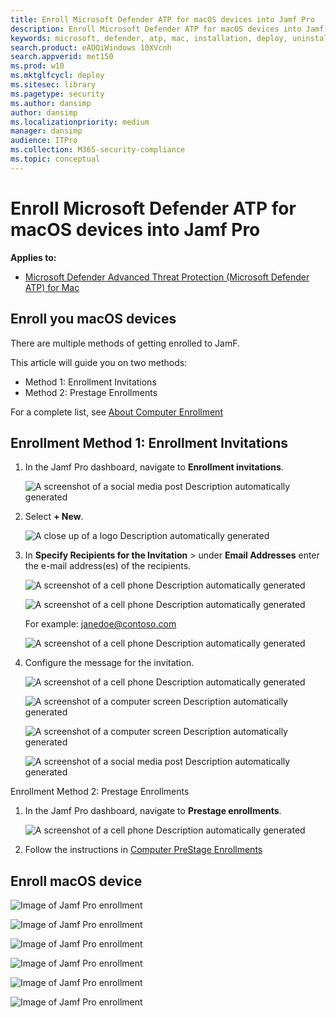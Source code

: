 ```yaml
---
title: Enroll Microsoft Defender ATP for macOS devices into Jamf Pro 
description: Enroll Microsoft Defender ATP for macOS devices into Jamf Pro 
keywords: microsoft, defender, atp, mac, installation, deploy, uninstallation, intune, jamfpro, macos, catalina, mojave, high sierra
search.product: eADQiWindows 10XVcnh
search.appverid: met150
ms.prod: w10
ms.mktglfcycl: deploy
ms.sitesec: library
ms.pagetype: security
ms.author: dansimp
author: dansimp
ms.localizationpriority: medium
manager: dansimp
audience: ITPro
ms.collection: M365-security-compliance 
ms.topic: conceptual
---
```


# Enroll Microsoft Defender ATP for macOS devices into Jamf Pro 

**Applies to:**

- [Microsoft Defender Advanced Threat Protection (Microsoft Defender ATP) for Mac](microsoft-defender-atp-mac.md)

## Enroll you macOS devices

There are multiple methods of getting enrolled to JamF.

This article will guide you on two methods:

- Method 1:  Enrollment Invitations
- Method 2:  Prestage Enrollments

For a complete list, see [About Computer Enrollment](https://docs.jamf.com/9.9/casper-suite/administrator-guide/About_Computer_Enrollment.html)


## Enrollment Method 1: Enrollment Invitations

1. In the Jamf Pro dashboard, navigate to **Enrollment invitations**.

    ![A screenshot of a social media post Description automatically generated](images/a347307458d6a9bbfa88df7dbe15398f.png)

2. Select **+ New**.

    ![A close up of a logo Description automatically generated](images/b6c7ad56d50f497c38fc14c1e315456c.png)

3. In **Specify Recipients for the Invitation** > under **Email Addresses** enter the e-mail address(es) of the recipients.

    ![A screenshot of a cell phone Description automatically generated](images/718b9d609f9f77c8b13ba88c4c0abe5d.png)

    ![A screenshot of a cell phone Description automatically generated](images/ae3597247b6bc7c5347cf56ab1e820c0.png)

    For example: janedoe@contoso.com

    ![A screenshot of a cell phone Description automatically generated](images/4922c0fcdde4c7f73242b13bf5e35c19.png)

4. Configure the message for the invitation.

    ![A screenshot of a cell phone Description automatically generated](images/ce580aec080512d44a37ff8e82e5c2ac.png)

    ![A screenshot of a computer screen Description automatically generated](images/5856b765a6ce677caacb130ca36b1a62.png)

    ![A screenshot of a computer screen Description automatically generated](images/3ced5383a6be788486d89d407d042f28.png)

    ![A screenshot of a social media post Description automatically generated](images/54be9c6ed5b24cebe628dc3cd9ca4089.png)

Enrollment Method 2: Prestage Enrollments

1. In the Jamf Pro dashboard, navigate to **Prestage enrollments**.

    ![A screenshot of a cell phone Description automatically generated](images/6fd0cb2bbb0e60a623829c91fd0826ab.png)

2. Follow the instructions in [Computer PreStage Enrollments](https://docs.jamf.com/9.9/casper-suite/administrator-guide/Computer_PreStage_Enrollments.html)

## Enroll macOS device

![Image of Jamf Pro enrollment](images/jamfpro-ca-certificate.png)


![Image of Jamf Pro enrollment](images/jamfpro-install-mdm-profile.png)


![Image of Jamf Pro enrollment](images/jamfpro-download.png)


![Image of Jamf Pro enrollment](images/jamfpro-install-mdm.png)


![Image of Jamf Pro enrollment](images/jamfpro-mdm-unverified.png)

![Image of Jamf Pro enrollment](images/jamfpro-mdm-profile.png)